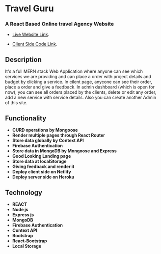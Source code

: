 
# Travel Guru
### A React Based Online travel Agency Website

* [Live Website Link](https://travel-guru-1509e.web.app/).

* [Client Side Code Link](https://github.com/sajib581/Travel-Guru-Assignment-9).

## Description
It's a full MERN stack Web Application where anyone can see which services we are providing and can place a order with project details and budget by clicking a service. In cilent page, anycone can see their order, place a order and give a feedback. In admin dashboard (which is open for now), you can see all orders placed by the clients, delete or edit any order, add a new service with service details. Also you can create another Admin of this site.

## Functionality
- **CURD operations by Mongoose**
- **Render multiple pages through React Router**
- **Store data globally by Context API**
- **Firebase Authentication**
- **Store data in MongoDB by Mongoose and Express**
- **Good Looking Landing page**
- **Store data at localStorage**
- **Giving feedback and render it**
- **Deploy client side on Netlify**
- **Deploy server side on Heroku**

## Technology
- **REACT**
- **Node js**
- **Express js**
- **MongoDB**
- **Firebase Authentication**
- **Context API**
- **Bootstrap**
- **React-Bootstrap**
- **Local Storage**


